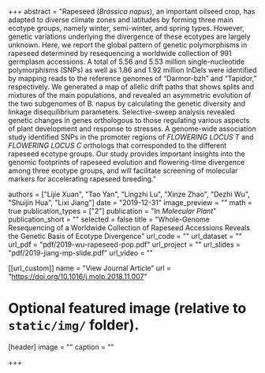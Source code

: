 +++
abstract = "Rapeseed (*Brassica napus*), an important oilseed crop, has adapted to diverse climate zones and latitudes by forming three main ecotype groups, namely winter, semi-winter, and spring types. However, genetic variations underlying the divergence of these ecotypes are largely unknown. Here, we report the global pattern of genetic polymorphisms in rapeseed determined by resequencing a worldwide collection of 991 germplasm accessions. A total of 5.56 and 5.53 million single-nucleotide polymorphisms (SNPs) as well as 1.86 and 1.92 million InDels were identified by mapping reads to the reference genomes of “Darmor-bzh” and “Tapidor,” respectively. We generated a map of allelic drift paths that shows splits and mixtures of the main populations, and revealed an asymmetric evolution of the two subgenomes of B. napus by calculating the genetic diversity and linkage disequilibrium parameters. Selective-sweep analysis revealed genetic changes in genes orthologous to those regulating various aspects of plant development and response to stresses. A genome-wide association study identified SNPs in the promoter regions of *FLOWERING LOCUS T* and *FLOWERING LOCUS C* orthologs that corresponded to the different rapeseed ecotype groups. Our study provides important insights into the genomic footprints of rapeseed evolution and flowering-time divergence among three ecotype groups, and will facilitate screening of molecular markers for accelerating rapeseed breeding."

authors = ["Lijie Xuan", "Tao Yan", "Lingzhi Lu", "Xinze Zhao", "Dezhi Wu", "Shuijin Hua", "Lixi Jiang"]
date = "2019-12-31"
image_preview = ""
math = true
publication_types = ["2"]
publication = "In *Molecular Plant*"
publication_short = ""
selected = false
title = "Whole-Genome Resequencing of a Worldwide Collection of Rapeseed Accessions Reveals the Genetic Basis of Ecotype Divergence"
url_code = ""
url_dataset = ""
url_pdf = "pdf/2019-wu-rapeseed-pop.pdf"
url_project = ""
url_slides = "pdf/2019-jiang-mp-slide.pdf"
url_video = ""

[[url_custom]]
name = "View Journal Article"
url = "https://doi.org/10.1016/j.molp.2018.11.007"

# Optional featured image (relative to `static/img/` folder).
[header]
image = ""
caption = ""

+++
